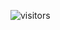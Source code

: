 
![visitors](https://visitor-badge.glitch.me/badge?page_id=Devgeeknerd.curso-de-wordpress-completo "Total de Visitas")
